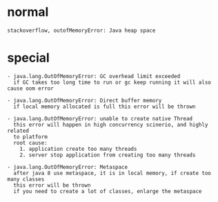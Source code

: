 # normal
    stackoverflow, outofMemoryError: Java heap space

# special
    - java.lang.OutOfMemoryError: GC overhead limit exceeded
      if GC takes too long time to run or gc keep running it will also cause oom error

    - java.lang.OutOfMemoryError: Direct buffer memory
      if local memory allocated is full this error will be thrown

    - java.lang.OutOfMemoryError: unable to create native Thread
      this error will happen in high concurrency scinerio, and highly related
      to platform
      root cause:
        1. application create too many threads
        2. server stop application from creating too many threads
    
    - java.lang.OutOfMemoryError: Metaspace
      after java 8 use metaspace, it is in local memory, if create too many classes
      this error will be thrown
      if you need to create a lot of classes, enlarge the metaspace
      

